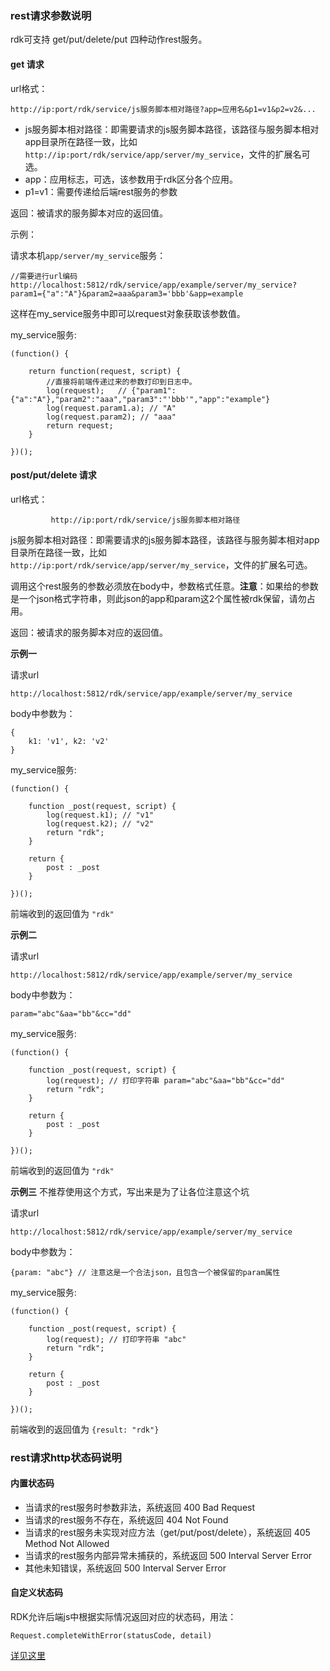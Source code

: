 ### rest请求参数说明

rdk可支持 get/put/delete/put 四种动作rest服务。

#### get 请求
url格式：

	http://ip:port/rdk/service/js服务脚本相对路径?app=应用名&p1=v1&p2=v2&...

- js服务脚本相对路径：即需要请求的js服务脚本路径，该路径与服务脚本相对app目录所在路径一致，比如 `http://ip:port/rdk/service/app/server/my_service`，文件的扩展名可选。
- app：应用标志，可选，该参数用于rdk区分各个应用。
- p1=v1：需要传递给后端rest服务的参数

返回：被请求的服务脚本对应的返回值。

示例：

请求本机`app/server/my_service`服务：

	//需要进行url编码
	http://localhost:5812/rdk/service/app/example/server/my_service?param1={"a":"A"}&param2=aaa&param3='bbb'&app=example

这样在my_service服务中即可以request对象获取该参数值。

my_service服务:

	(function() {

		return function(request, script) {
			//直接将前端传递过来的参数打印到日志中。
			log(request);   // {"param1":{"a":"A"},"param2":"aaa","param3":"'bbb'","app":"example"}
			log(request.param1.a); // "A"
			log(request.param2); // "aaa"
			return request;
		}

	})();

#### post/put/delete 请求
url格式：

			 http://ip:port/rdk/service/js服务脚本相对路径

js服务脚本相对路径：即需要请求的js服务脚本路径，该路径与服务脚本相对app目录所在路径一致，比如 `http://ip:port/rdk/service/app/server/my_service`，文件的扩展名可选。

调用这个rest服务的参数必须放在body中，参数格式任意。**注意**：如果给的参数是一个json格式字符串，则此json的app和param这2个属性被rdk保留，请勿占用。

返回：被请求的服务脚本对应的返回值。

**示例一**

请求url

	http://localhost:5812/rdk/service/app/example/server/my_service

body中参数为：

	{
		k1: 'v1', k2: 'v2'
	}

my_service服务:

	(function() {
	
		function _post(request, script) {
			log(request.k1); // "v1"
			log(request.k2); // "v2"
			return "rdk";
		}

		return {
			post : _post
		}
	
	})();

前端收到的返回值为 `"rdk"`

**示例二**

请求url

	http://localhost:5812/rdk/service/app/example/server/my_service

body中参数为：

	param="abc"&aa="bb"&cc="dd"

my_service服务:

	(function() {
	
		function _post(request, script) {
			log(request); // 打印字符串 param="abc"&aa="bb"&cc="dd"
			return "rdk";
		}

		return {
			post : _post
		}
	
	})();

前端收到的返回值为 `"rdk"`

**示例三**
不推荐使用这个方式，写出来是为了让各位注意这个坑

请求url

	http://localhost:5812/rdk/service/app/example/server/my_service

body中参数为：

	{param: "abc"} // 注意这是一个合法json，且包含一个被保留的param属性

my_service服务:

	(function() {
	
		function _post(request, script) {
			log(request); // 打印字符串 "abc"
			return "rdk";
		}

		return {
			post : _post
		}
	
	})();

前端收到的返回值为 `{result: "rdk"}`

### rest请求http状态码说明
#### 内置状态码
- 当请求的rest服务时参数非法，系统返回 400 Bad Request
- 当请求的rest服务不存在，系统返回 404 Not Found
- 当请求的rest服务未实现对应方法（get/put/post/delete），系统返回 405 Method Not Allowed
- 当请求的rest服务内部异常未捕获的，系统返回 500 Interval Server Error
- 其他未知错误，系统返回 500 Interval Server Error

#### 自定义状态码
RDK允许后端js中根据实际情况返回对应的状态码，用法：

	Request.completeWithError(statusCode, detail)

[详见这里](/doc/#/server/service_api.md#Request)
